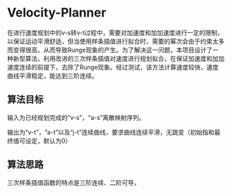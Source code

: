 # Velocity-Planner
在进行速度规划中的v-s转v-t过程中，需要对加速度和加加速度进行一定的限制，以保证运动平滑舒适，但当使用样条插值进行拟合时，需要的幂次会由于约束太多而变得很高，从而导致Runge现象的产生。为了解决这一问题，本项目设计了一种新型算法，利用改进的三次样条插值对速度进行规划拟合，在保证加速度和加加速度连续的前提下，去除了Runge现象。经过测试，该方法计算速度较快，速度曲线平滑稳定，能达到三阶连续。

## 算法目标
输入为已经规划完成的“v-s”，“a-s”离散映射序列。

输出为“v-t”，“a-t”以及“j-t”连续曲线，要求曲线连续平滑，无跳变（初始指和最终值可设定，默认为0）

## 算法思路
三次样条插值函数的特点是三阶连续、二阶可导，
